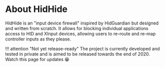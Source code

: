 # About HidHide

HidHide is an "input device firewall" inspired by HidGuardian but designed and written from scratch. It allows for blocking individual applications access to HID and XInput devices, allowing users to re-route and re-map controller inputs as they please.

!!! attention "Not yet release-ready"
    The project is currently developed and tested in private and is aimed to be released towards the end of 2020. Watch this page for updates 😁
